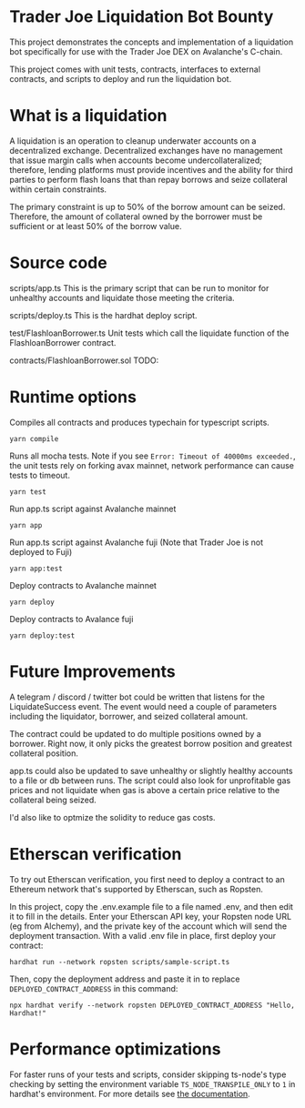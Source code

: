 # Trader Joe Liquidation Bot Bounty
This project demonstrates the concepts and implementation of a liquidation bot specifically for use with the Trader Joe DEX on Avalanche's C-chain.

This project comes with unit tests, contracts, interfaces to external contracts, and scripts to deploy and run the liquidation bot.

# What is a liquidation
A liquidation is an operation to cleanup underwater accounts on a decentralized exchange. Decentralized exchanges have no management that issue margin calls when accounts become undercollateralized; therefore, lending platforms must provide incentives and 
the ability for third parties to perform flash loans that than repay borrows and seize collateral within certain constraints.

The primary constraint is up to 50% of the borrow amount can be seized. Therefore, the amount of collateral owned by the borrower must be sufficient or at least 50% of the borrow value.

# Source code
scripts/app.ts
This is the primary script that can be run to monitor for unhealthy accounts and liquidate those meeting the criteria.

scripts/deploy.ts
This is the hardhat deploy script.

test/FlashloanBorrower.ts
Unit tests which call the liquidate function of the FlashloanBorrower contract.

contracts/FlashloanBorrower.sol
TODO: 

# Runtime options
Compiles all contracts and produces typechain for typescript scripts.
```shell
yarn compile
```

Runs all mocha tests. Note if you see ```Error: Timeout of 40000ms exceeded.```, the unit tests rely on 
forking avax mainnet, network performance can cause tests to timeout.
```shell
yarn test
```

Run app.ts script against Avalanche mainnet
```shell
yarn app
```

Run app.ts script against Avalanche fuji (Note that Trader Joe is not deployed to Fuji)
```shell
yarn app:test
```

Deploy contracts to Avalanche mainnet
```shell
yarn deploy
```

Deploy contracts to Avalance fuji
```shell
yarn deploy:test
```

# Future Improvements
A telegram / discord / twitter bot could be written that listens for the LiquidateSuccess event. The event would need a couple of parameters including the liquidator, borrower, and seized collateral amount.

The contract could be updated to do multiple positions owned by a borrower. Right now, it only picks the greatest borrow position and greatest collateral position.

app.ts could also be updated to save unhealthy or slightly healthy accounts to a file or db between runs. The script could also look for unprofitable gas prices and not liquidate when gas is above a certain price relative to the collateral being seized.

I'd also like to optmize the solidity to reduce gas costs.

# Etherscan verification

To try out Etherscan verification, you first need to deploy a contract to an Ethereum network that's supported by Etherscan, such as Ropsten.

In this project, copy the .env.example file to a file named .env, and then edit it to fill in the details. Enter your Etherscan API key, your Ropsten node URL (eg from Alchemy), and the private key of the account which will send the deployment transaction. With a valid .env file in place, first deploy your contract:

```shell
hardhat run --network ropsten scripts/sample-script.ts
```

Then, copy the deployment address and paste it in to replace `DEPLOYED_CONTRACT_ADDRESS` in this command:

```shell
npx hardhat verify --network ropsten DEPLOYED_CONTRACT_ADDRESS "Hello, Hardhat!"
```

# Performance optimizations

For faster runs of your tests and scripts, consider skipping ts-node's type checking by setting the environment variable `TS_NODE_TRANSPILE_ONLY` to `1` in hardhat's environment. For more details see [the documentation](https://hardhat.org/guides/typescript.html#performance-optimizations).
